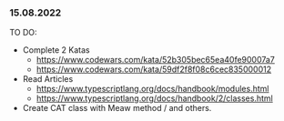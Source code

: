 ### 15.08.2022
TO DO:
* Complete 2 Katas 
    * https://www.codewars.com/kata/52b305bec65ea40fe90007a7
    * https://www.codewars.com/kata/59df2f8f08c6cec835000012
* Read Articles 
    * https://www.typescriptlang.org/docs/handbook/modules.html
    * https://www.typescriptlang.org/docs/handbook/2/classes.html
* Create CAT class with Meaw method / and others.
